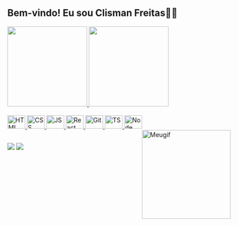 ## Bem-vindo! Eu sou Clisman Freitas🧙‍♂️

<div>
  <a href="https://github.com/ClismanFreitas">
   <img height="180em" src="https://github-readme-stats.vercel.app/api?username=ClismanFreitas&show_icons=true&theme=radical"/>
   <img height="180em" src="https://github-readme-stats.vercel.app/api/top-langs/?username=ClismanFreitas&layout=compact&langs_count=16&theme=radical"/>
</div>

<div style="display: inline_block"><br>
  <img aling="center" alt="HTML" height="30" width="40" src="https://cdn.jsdelivr.net/gh/devicons/devicon@latest/icons/html5/html5-original.svg"/>
  <img aling="center" alt="CSS" height="30" width="40" src="https://cdn.jsdelivr.net/gh/devicons/devicon@latest/icons/css3/css3-original.svg"/>
  <img aling="center" alt="JS" height="30" width="40" src="https://cdn.jsdelivr.net/gh/devicons/devicon@latest/icons/javascript/javascript-original.svg"/>
  <img aling="center" alt="React" height="30" width="40" src="https://cdn.jsdelivr.net/gh/devicons/devicon@latest/icons/react/react-original.svg"/>
  <img aling="center" alt="Git" height="30" width="40" src="https://cdn.jsdelivr.net/gh/devicons/devicon@latest/icons/git/git-original.svg"/>
  <img aling="center" alt="TS" height="30" width="40" src="https://cdn.jsdelivr.net/gh/devicons/devicon@latest/icons/typescript/typescript-original.svg"/>
  <img aling="center" alt="Node" height="30" width="40" src="https://cdn.jsdelivr.net/gh/devicons/devicon@latest/icons/nodejs/nodejs-original.svg"/>
  <img align="right" height="200em" alt="Meugif" src="https://github.com/anuraghazra/github-readme-stats/assets/150072269/75a8112c-57f1-4afe-90d5-eb0c963c841e"/>
</div>

##

<div>
  <a href="https://www.instagram.com/clismanfreiitas_1" target="_blank"><img src="https://img.shields.io/badge/Instagram-E4405F?style=for-the-badge&logo=instagram&logoColor=white"></a>
  <a href="https://www.linkedin.com/in/clisman-freitas-8b748a2b1" target="_blank"><img src="https://img.shields.io/badge/LinkedIn-0077B5?style=for-the-badge&logo=linkedin&logoColor=white"></a>
</div>
